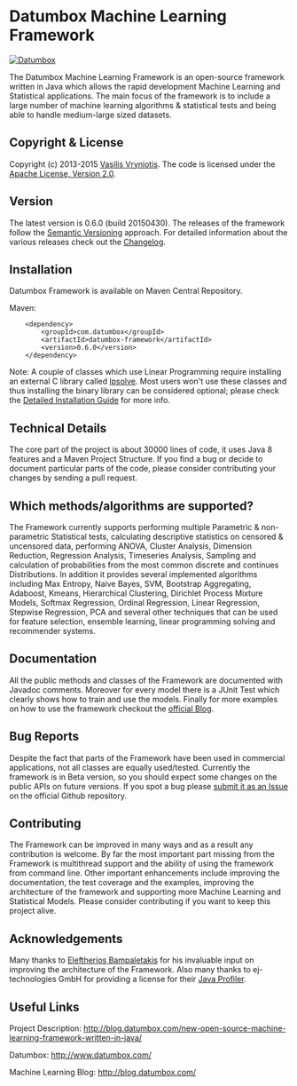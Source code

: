 Datumbox Machine Learning Framework
===================================

[![Datumbox](http://www.datumbox.com/img/logo.png)](http://www.datumbox.com/)

The Datumbox Machine Learning Framework is an open-source framework written in Java which allows the rapid development Machine Learning and Statistical applications. The main focus of the framework is to include a large number of machine learning algorithms & statistical tests and being able to handle medium-large sized datasets. 

Copyright & License
-------------------

Copyright (c) 2013-2015 [Vasilis Vryniotis](http://blog.datumbox.com/author/bbriniotis/). 
The code is licensed under the [Apache License, Version 2.0](https://github.com/datumbox/datumbox-framework/blob/master/LICENSE).

Version
-------

The latest version is 0.6.0 (build 20150430). 
The releases of the framework follow the [Semantic Versioning](http://semver.org/) approach. For detailed information about the various releases check out the [Changelog](https://github.com/datumbox/datumbox-framework/blob/master/CHANGELOG.md).

Installation
------------

Datumbox Framework is available on Maven Central Repository. 

Maven:
```
    <dependency>
        <groupId>com.datumbox</groupId>
        <artifactId>datumbox-framework</artifactId>
        <version>0.6.0</version>
    </dependency>
```

Note: A couple of classes which use Linear Programming require installing an external C library called [lpsolve](http://sourceforge.net/projects/lpsolve/). Most users won't use these classes and thus installing the binary library can be considered optional; please check the [Detailed Installation Guide](http://blog.datumbox.com/how-to-install-and-use-the-datumbox-machine-learning-framework/) for more info.

Technical Details
-----------------

The core part of the project is about 30000 lines of code, it uses Java 8 features and a Maven Project Structure. If you find a bug or decide to document particular parts of the code, please consider contributing your changes by sending a pull request. 

Which methods/algorithms are supported?
---------------------------------------

The Framework currently supports performing multiple Parametric & non-parametric Statistical tests, calculating descriptive statistics on censored & uncensored data, performing ANOVA, Cluster Analysis, Dimension Reduction, Regression Analysis, Timeseries Analysis, Sampling and calculation of probabilities from the most common discrete and continues Distributions. In addition it provides several implemented algorithms including Max Entropy, Naive Bayes, SVM, Bootstrap Aggregating, Adaboost, Kmeans, Hierarchical Clustering, Dirichlet Process Mixture Models, Softmax Regression, Ordinal Regression, Linear Regression, Stepwise Regression, PCA and several other techniques that can be used for feature selection, ensemble learning, linear programming solving and recommender systems.

Documentation
-------------

All the public methods and classes of the Framework are documented with Javadoc comments. Moreover for every model there is a JUnit Test which clearly shows how to train and use the models. Finally for more examples on how to use the framework checkout the [official Blog](http://blog.datumbox.com/).

Bug Reports
-----------

Despite the fact that parts of the Framework have been used in commercial applications, not all classes are equally used/tested. Currently the framework is in Beta version, so you should expect some changes on the public APIs on future versions. If you spot a bug please [submit it as an Issue](https://github.com/datumbox/datumbox-framework/issues) on the official Github repository. 

Contributing
------------

The Framework can be improved in many ways and as a result any contribution is welcome. By far the most important part missing from the Framework is multithread support and the ability of using the framework from command line. Other important enhancements include improving the documentation, the test coverage and the examples, improving the architecture of the framework and supporting more Machine Learning and Statistical Models. Please consider contributing if you want to keep this project alive. 

Acknowledgements
----------------

Many thanks to [Eleftherios Bampaletakis](http://gr.linkedin.com/pub/eleftherios-bampaletakis/39/875/551) for his invaluable input on improving the architecture of the Framework. Also many thanks to ej-technologies GmbH for providing a license for their [Java Profiler](http://www.ej-technologies.com/products/jprofiler/overview.html).

Useful Links
------------

Project Description: http://blog.datumbox.com/new-open-source-machine-learning-framework-written-in-java/

Datumbox: http://www.datumbox.com/

Machine Learning Blog: http://blog.datumbox.com/
